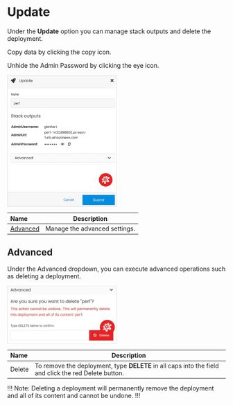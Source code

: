 # Update

Under the **Update** option you can manage stack outputs and delete the deployment.

Copy data by clicking the copy icon.

Unhide the Admin Password by clicking the eye icon.

<img src="../../../../images/updatedeployment.jpg" alt="updatedeployment" style="width: 50%; display: block"></a>

**Name** | **Description** 
:--- | ---
<a href="/infrastructure/deployments/deployment-overview/update/#advanced">Advanced</a> | Manage the advanced settings.

## Advanced

Under the Advanced dropdown, you can execute advanced operations such as deleting a deployment. 

<img src="../../../../images/updatedeployment2.jpg" alt="updatedeployment2" style="width: 50%; display: block"></a>

**Name** | **Description** 
:--- | ---
Delete | To remove the deployment, type **DELETE** in all caps into the field and click the red Delete button.

!!! Note: 
Deleting a deployment will permanently remove the deployment and all of its content and cannot be undone.
!!!
